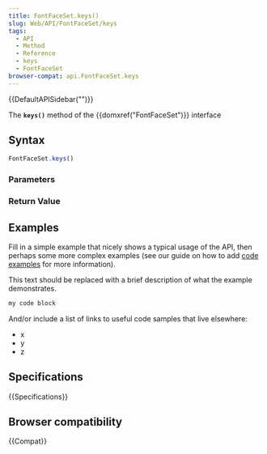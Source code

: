 ```yaml
---
title: FontFaceSet.keys()
slug: Web/API/FontFaceSet/keys
tags:
  - API
  - Method
  - Reference
  - keys
  - FontFaceSet
browser-compat: api.FontFaceSet.keys
---
```

{{DefaultAPISidebar("")}}

The **`keys()`** method of the {{domxref("FontFaceSet")}} interface 

## Syntax

```js
FontFaceSet.keys()
```

### Parameters



### Return Value



## Examples

Fill in a simple example that nicely shows a typical usage of the API, then perhaps some more complex examples (see our guide on how to add [code examples](/en-US/docs/MDN/Contribute/Structures/Code_examples) for more information).

This text should be replaced with a brief description of what the example demonstrates.

```js
my code block
```

And/or include a list of links to useful code samples that live elsewhere:

*   x
*   y
*   z

## Specifications

{{Specifications}}

## Browser compatibility

{{Compat}}

